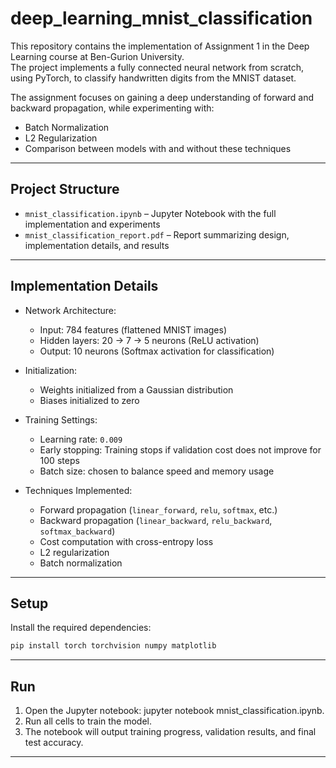 # deep_learning_mnist_classification

This repository contains the implementation of Assignment 1 in the Deep Learning course at Ben-Gurion University.  
The project implements a fully connected neural network from scratch, using PyTorch, to classify handwritten digits from the MNIST dataset.  

The assignment focuses on gaining a deep understanding of forward and backward propagation, while experimenting with:
- Batch Normalization
- L2 Regularization
- Comparison between models with and without these techniques

---

## Project Structure

- `mnist_classification.ipynb` – Jupyter Notebook with the full implementation and experiments  
- `mnist_classification_report.pdf` – Report summarizing design, implementation details, and results  

---

## Implementation Details

- Network Architecture:  
  - Input: 784 features (flattened MNIST images)  
  - Hidden layers: 20 → 7 → 5 neurons (ReLU activation)  
  - Output: 10 neurons (Softmax activation for classification)  

- Initialization:  
  - Weights initialized from a Gaussian distribution  
  - Biases initialized to zero  

- Training Settings:  
  - Learning rate: `0.009`  
  - Early stopping: Training stops if validation cost does not improve for 100 steps  
  - Batch size: chosen to balance speed and memory usage  

- Techniques Implemented:  
  - Forward propagation (`linear_forward`, `relu`, `softmax`, etc.)  
  - Backward propagation (`linear_backward`, `relu_backward`, `softmax_backward`)  
  - Cost computation with cross-entropy loss  
  - L2 regularization  
  - Batch normalization  

---

## Setup

Install the required dependencies:
```bash
pip install torch torchvision numpy matplotlib
```

---

## Run
1. Open the Jupyter notebook: jupyter notebook mnist_classification.ipynb.
2. Run all cells to train the model.
3. The notebook will output training progress, validation results, and final test accuracy.

---
